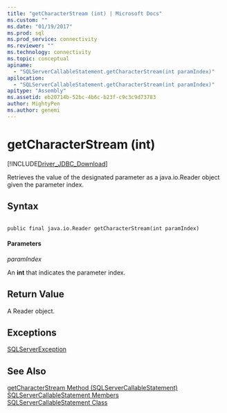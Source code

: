 ```yaml
---
title: "getCharacterStream (int) | Microsoft Docs"
ms.custom: ""
ms.date: "01/19/2017"
ms.prod: sql
ms.prod_service: connectivity
ms.reviewer: ""
ms.technology: connectivity
ms.topic: conceptual
apiname: 
  - "SQLServerCallableStatement.getCharacterStream(int paramIndex)"
apilocation: 
  - "SQLServerCallableStatement.getCharacterStream(int paramIndex)"
apitype: "Assembly"
ms.assetid: eb20714b-52bc-4b6c-b23f-c9c3c9d73783
author: MightyPen
ms.author: genemi
---
```

# getCharacterStream (int)
[!INCLUDE[Driver_JDBC_Download](../../../includes/driver_jdbc_download.md)]

  Retrieves the value of the designated parameter as a java.io.Reader object given the parameter index.  
  
## Syntax  
  
```  
  
public final java.io.Reader getCharacterStream(int paramIndex)  
```  
  
#### Parameters  
 *paramIndex*  
  
 An **int** that indicates the parameter index.  
  
## Return Value  
 A Reader object.  
  
## Exceptions  
 [SQLServerException](../../../connect/jdbc/reference/sqlserverexception-class.md)  
  
## See Also  
 [getCharacterStream Method &#40;SQLServerCallableStatement&#41;](../../../connect/jdbc/reference/getcharacterstream-method-sqlservercallablestatement.md)   
 [SQLServerCallableStatement Members](../../../connect/jdbc/reference/sqlservercallablestatement-members.md)   
 [SQLServerCallableStatement Class](../../../connect/jdbc/reference/sqlservercallablestatement-class.md)  
  
  
